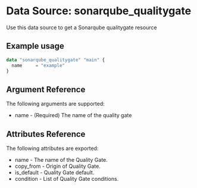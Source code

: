 # Data Source: sonarqube_qualitygate

Use this data source to get a Sonarqube qualitygate resource

## Example usage

```terraform
data "sonarqube_qualitygate" "main" {
  name     = "example"
}
```

## Argument Reference

The following arguments are supported:

- name - (Required) The name of the quality gate

## Attributes Reference

The following attributes are exported:

- name       - The name of the Quality Gate.
- copy_from  - Origin of Quality Gate.
- is_default - Quality Gate default.
- condition  - List of Quality Gate conditions.
